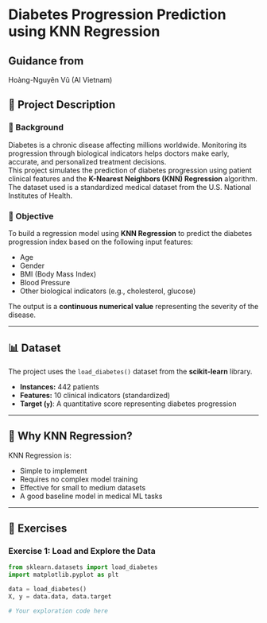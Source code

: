 # Diabetes Progression Prediction using KNN Regression

## Guidance from 
Hoàng-Nguyên Vũ (AI Vietnam)

## 📘 Project Description

### 📌 Background
Diabetes is a chronic disease affecting millions worldwide. Monitoring its progression through biological indicators helps doctors make early, accurate, and personalized treatment decisions.  
This project simulates the prediction of diabetes progression using patient clinical features and the **K-Nearest Neighbors (KNN) Regression** algorithm. The dataset used is a standardized medical dataset from the U.S. National Institutes of Health.

### 🎯 Objective
To build a regression model using **KNN Regression** to predict the diabetes progression index based on the following input features:

- Age  
- Gender  
- BMI (Body Mass Index)  
- Blood Pressure  
- Other biological indicators (e.g., cholesterol, glucose)

The output is a **continuous numerical value** representing the severity of the disease.

---

## 📊 Dataset

The project uses the `load_diabetes()` dataset from the **scikit-learn** library.

- **Instances:** 442 patients
- **Features:** 10 clinical indicators (standardized)
- **Target (`y`)**: A quantitative score representing diabetes progression

---

## 🧠 Why KNN Regression?

KNN Regression is:
- Simple to implement  
- Requires no complex model training  
- Effective for small to medium datasets  
- A good baseline model in medical ML tasks

---

## 🔧 Exercises

### Exercise 1: Load and Explore the Data
```python
from sklearn.datasets import load_diabetes
import matplotlib.pyplot as plt

data = load_diabetes()
X, y = data.data, data.target

# Your exploration code here
